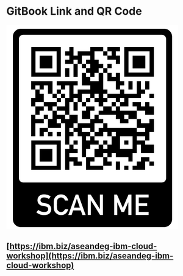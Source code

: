 # GitBook Link and QR Code

![](.gitbook/assets/image%20%2832%29.png)

## [https://ibm.biz/aseandeg-ibm-cloud-workshop](https://ibm.biz/aseandeg-ibm-cloud-workshop)



